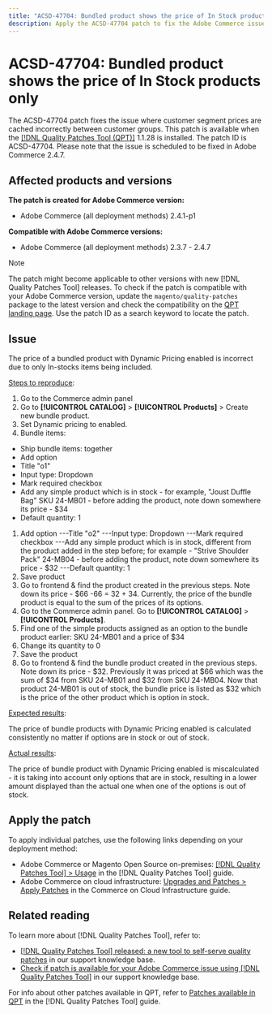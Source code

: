 ```yaml
---
title: "ACSD-47704: Bundled product shows the price of In Stock products only"
description: Apply the ACSD-47704 patch to fix the Adobe Commerce issue where a bundled product shows the price of In Stock products only.
---
```

# ACSD-47704: Bundled product shows the price of In Stock products only

The ACSD-47704 patch fixes the issue where customer segment prices are cached incorrectly between customer groups. This patch is available when the [[!DNL Quality Patches Tool (QPT)]](/help/announcements/adobe-commerce-announcements/magento-quality-patches-released-new-tool-to-self-serve-quality-patches.md) 1.1.28 is installed. The patch ID is ACSD-47704. Please note that the issue is scheduled to be fixed in Adobe Commerce 2.4.7.

## Affected products and versions

**The patch is created for Adobe Commerce version:**

* Adobe Commerce (all deployment methods) 2.4.1-p1

**Compatible with Adobe Commerce versions:**

* Adobe Commerce (all deployment methods) 2.3.7 - 2.4.7

>[!NOTE]
>
>The patch might become applicable to other versions with new [!DNL Quality Patches Tool] releases. To check if the patch is compatible with your Adobe Commerce version, update the `magento/quality-patches` package to the latest version and check the compatibility on the [QPT landing page](https://experienceleague.adobe.com/tools/commerce-quality-patches/index.html). Use the patch ID as a search keyword to locate the patch.

## Issue

The price of a bundled product with Dynamic Pricing enabled is incorrect due to only In-stocks items being included.

<u>Steps to reproduce</u>:

1. Go to the Commerce admin panel
1. Go to **[!UICONTROL CATALOG]** > **[!UICONTROL Products]** > Create new bundle product.
1. Set Dynamic pricing to enabled.
1. Bundle items:
  * Ship bundle items: together
  * Add option
  * Title "o1"
  * Input type: Dropdown
  * Mark required checkbox
  * Add any simple product which is in stock - for example, "Joust Duffle Bag" SKU 24-MB01 - before adding the product, note down somewhere its price - $34
  * Default quantity: 1
1. Add option
---Title "o2"
---Input type: Dropdown
---Mark required checkbox
---Add any simple product which is in stock, different from the product added in the step before; for example - "Strive Shoulder Pack" 24-MB04 - before adding the product, note down somewhere its price - $32
---Default quantity: 1
1. Save product
1. Go to frontend & find the product created in the previous steps. Note down its price - $66
-66 = 32 + 34. Currently, the price of the bundle product is equal to the sum of the prices of its options.
1. Go to the Commerce admin panel. Go to **[!UICONTROL CATALOG]** > **[!UICONTROL Products]**.
1. Find one of the simple products assigned as an option to the bundle product earlier:
SKU 24-MB01 and a price of $34
1. Change its quantity to 0
1. Save the product
1. Go to frontend & find the bundle product created in the previous steps. Note down its price - $32. Previously it was priced at $66 which was the sum of $34 from SKU 24-MB01 and $32 from SKU 24-MB04. Now that product 24-MB01 is out of stock, the bundle price is listed as $32 which is the price of the other product which is option in stock.

<u>Expected results</u>:

The price of bundle products with Dynamic Pricing enabled is calculated consistently no matter if options are in stock or out of stock.

<u>Actual results</u>:

The price of bundle product with Dynamic Pricing enabled is miscalculated - it is taking into account only options that are in stock, resulting in a lower amount displayed than the actual one when one of the options is out of stock.

## Apply the patch

To apply individual patches, use the following links depending on your deployment method:

* Adobe Commerce or Magento Open Source on-premises: [[!DNL Quality Patches Tool] > Usage](https://experienceleague.adobe.com/docs/commerce-operations/tools/quality-patches-tool/usage.html) in the [!DNL Quality Patches Tool] guide.
* Adobe Commerce on cloud infrastructure: [Upgrades and Patches > Apply Patches](https://experienceleague.adobe.com/docs/commerce-cloud-service/user-guide/develop/upgrade/apply-patches.html) in the Commerce on Cloud Infrastructure guide.

## Related reading

To learn more about [!DNL Quality Patches Tool], refer to:

* [[!DNL Quality Patches Tool] released: a new tool to self-serve quality patches](/help/announcements/adobe-commerce-announcements/magento-quality-patches-released-new-tool-to-self-serve-quality-patches.md) in our support knowledge base.
* [Check if patch is available for your Adobe Commerce issue using [!DNL Quality Patches Tool]](/help/support-tools/patches-available-in-qpt-tool/check-patch-for-magento-issue-with-magento-quality-patches.md) in our support knowledge base.

For info about other patches available in QPT, refer to [Patches available in QPT](https://experienceleague.adobe.com/tools/commerce-quality-patches/index.html) in the [!DNL Quality Patches Tool] guide.
